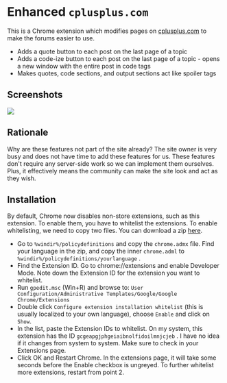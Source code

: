 Enhanced `cplusplus.com`
========================

This is a Chrome extension which modifies pages on [cplusplus.com](http://www.cplusplus.com/) to make the forums easier to use.

* Adds a quote button to each post on the last page of a topic
* Adds a code-ize button to each post on the last page of a topic - opens a new window with the entire post in code tags
* Makes quotes, code sections, and output sections act like spoiler tags

## Screenshots
[![](http://i.imgur.com/kBou8R8.png)](http://i.imgur.com/kBou8R8.png)

## Rationale
Why are these features not part of the site already? The site owner is very busy and does not have time to add these features for us. These features don't require any server-side work so we can implement them ourselves. Plus, it effectively means the community can make the site look and act as they wish.

## Installation
By default, Chrome now disables non-store extensions, such as this extension. To enable them, you have to whitelist the extensions. To enable whitelisting, we need to copy two files. You can download a zip [here](https://dl.dropboxusercontent.com/u/83943521/publicaccess/Files/admx.zip).
* Go to `%windir%/policydefinitions` and copy the `chrome.admx` file. Find your language in the zip, and copy the inner `chrome.adml` to `%windir%/policydefinitions/yourlanguage` .
* Find the Extension ID. Go to chrome://extensions and enable Developer Mode. Note down the Extension ID for the extension you want to whitelist.
* Run `gpedit.msc` (Win+R) and browse to: `User Configuration/Administrative Templates/Google/Google Chrome/Extensions`
* Double click `Configure extension installation whitelist` (this is usually localized to your own language), choose `Enable` and click on `Show`.
* In the list, paste the Extension IDs to whitelist. On my system, this extension has the ID `gcgeapgjphgeiaibnolfidoilmnjcjeb` . I have no idea if it changes from system to system. Make sure to check in your Extensions page.
* Click OK and Restart Chrome. In the extensions page, it will take some seconds before the Enable checkbox is ungreyed.
To further whitelist more extensions, restart from point 2.
